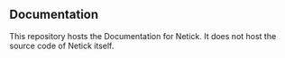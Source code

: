 ## Documentation

This repository hosts the Documentation for Netick. It does not host the source code of Netick itself.
